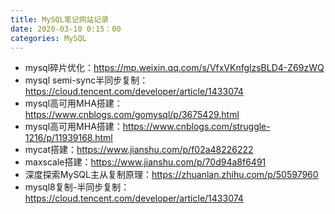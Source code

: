 ```yaml
---
title: MySQL笔记网站记录
date: 2020-03-10 0:15：00
categories: MySQL
---
```

<!-- TOC START min:1 max:3 link:true asterisk:false update:true -->

<!-- TOC END -->
<!--more-->

- mysql碎片优化：https://mp.weixin.qq.com/s/VfxVKnfglzsBLD4-Z69zWQ
- mysql semi-sync半同步复制：https://cloud.tencent.com/developer/article/1433074
- mysql高可用MHA搭建：https://www.cnblogs.com/gomysql/p/3675429.html
- mysql高可用MHA搭建：https://www.cnblogs.com/struggle-1216/p/11939168.html
- mycat搭建：https://www.jianshu.com/p/f02a48226222
- maxscale搭建：https://www.jianshu.com/p/70d94a8f6491
- 深度探索MySQL主从复制原理：https://zhuanlan.zhihu.com/p/50597960
- mysql8复制-半同步复制：https://cloud.tencent.com/developer/article/1433074
